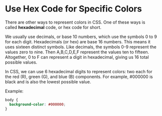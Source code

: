 # Use Hex Code for Specific Colors

There are other ways to represent colors in CSS. One of these ways is called **hexadecimal** code, or hex code for short.

We usually use decimals, or base 10 numbers, which use the symbols 0 to 9 for each digit. Hexadecimals (or hex) are base 16 numbers. This means it uses sixteen distinct symbols. Like decimals, the symbols 0-9 represent the values zero to nine. Then A,B,C,D,E,F represent the values ten to fifteen. Altogether, 0 to F can represent a digit in hexadecimal, giving us 16 total possible values.

In CSS, we can use 6 hexadecimal digits to represent colors: two each for the red (R), green (G), and blue (B) components. For example, #000000 is black and is also the lowest possible value.

Example:

```css
body {
  background-color: #000000;
}
```

